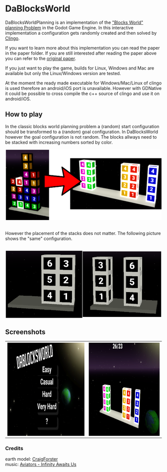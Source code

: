 # DaBlocksWorld

DaBlocksWorldPlanning is an implementation of the ["Blocks World" planning Problem](https://en.wikipedia.org/wiki/Blocks_world) in the Godot Game Engine.
In this interactive implementation a configuration gets randomly created and then solved by [Clingo](https://potassco.org/clingo/).


If you want to learn more about this implementation you can read the paper in the paper folder.
If you are still interested after reading the paper above you can refer to the [original paper](https://aaai.org/ojs/index.php/aimagazine/article/view/2673).


If you just want to play the game, builds for Linux, Windows and Mac are available but only the Linux/Windows version are tested.

At the moment the ready made executable for Windows/Mac/Linux of clingo is used therefore an android/iOS port is unavailable.
However with GDNative it could be possible to cross compile the c++ source of clingo and use it on android/iOS.


## How to play

In the classic blocks world planning problem a (random) start configuration should be transformed to a (random) goal configuration.
In DaBlocksWorld however the goal configuration is not random. 
The blocks allways need to be stacked with increasing numbers sorted by color. </br>

<p align="center">
  <img src="https://github.com/CaptainDario/DaBlocksWorld/blob/master/slides/images/start_goal_config_colored.png" width="750"/>
</p>

</br> However the placement of the stacks does not matter. 
The following picture shows the "same" configuration.</br>
</br>

<p align="center">
  <img  src="https://github.com/CaptainDario/DaBlocksWorld/blob/master/paper/images/ambiguous_goal_config.png" width="500"/>
</p>

## Screenshots
<table>
   <tr>
    <th><img src="https://github.com/CaptainDario/DaBlocksWorld/blob/master/paper/images/titleScreen.png" height="300"/></th>
    <th><img src="https://raw.githubusercontent.com/CaptainDario/DaBlocksWorld/master/slides/images/coloredGoalConfig.png" height="300"/></th>
   </tr>
</table>

### Credits

earth model: [CraigForster](https://www.blendswap.com/blend/18286) </br>
music: [Aviators - Infinity Awaits Us](https://www.youtube.com/watch?v=sisGSwT2eN0&t=259s)</br>

